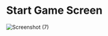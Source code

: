 # Start Game Screen 

![Screenshot (7)](https://github.com/codewithsom/RN-Guess_The_Number/assets/100460439/c7f39b4b-a4a8-4a1e-a828-5d19c2761055)
